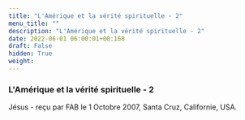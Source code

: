 ```yaml
---
title: "L'Amérique et la vérité spirituelle - 2"
menu_title: ""
description: "L'Amérique et la vérité spirituelle - 2"
date: 2022-06-01 06:00:01+00:168
draft: False
hidden: True
weight:
---
```

### L'Amérique et la vérité spirituelle - 2

Jésus - reçu par FAB le 1 Octobre 2007, Santa Cruz, Californie, USA.




